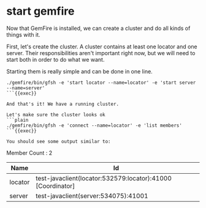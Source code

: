 # start gemfire

Now that GemFire is installed, we can create a cluster and do all kinds of things with it. 

First, let's create the cluster. A cluster contains at least one locator and one server. Their 
responsibilities aren't important right now, but we will need to start both in order to do what we want. 

Starting them is really simple and can be done in one line. 
```plain
./gemfire/bin/gfsh -e 'start locator --name=locator' -e 'start server --name=server'
```{{exec}}

And that's it! We have a running cluster.

Let's make sure the cluster looks ok
```plain
./gemfire/bin/gfsh -e 'connect --name=locator' -e 'list members'
```{{exec}}

You should see some output similar to:

```
Member Count : 2

Name   | Id
------- | -------------------------------------------------------------------
locator | test-javaclient(locator:532579:locator)<ec><v0>:41000 [Coordinator]
server | test-javaclient(server:534075)<v1>:41001
```